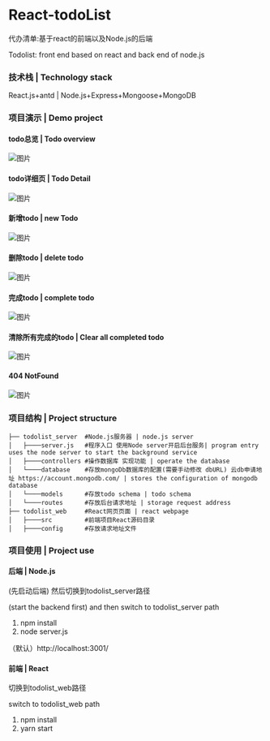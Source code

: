 # React-todoList
代办清单:基于react的前端以及Node.js的后端

Todolist: front end based on react and back end of node.js

### 技术栈 | Technology stack
React.js+antd | Node.js+Express+Mongoose+MongoDB

### 项目演示 | Demo project

#### todo总览 | Todo overview
![图片](https://user-images.githubusercontent.com/52476806/145163074-85867eda-3181-478b-833b-1bfb521737e3.png)

#### todo详细页 | Todo Detail
![图片](https://user-images.githubusercontent.com/52476806/145163351-c04c70ce-3037-4097-8095-a89dc6517665.png)
#### 新增todo | new Todo
![图片](https://user-images.githubusercontent.com/52476806/145163276-de33dbb0-a9b5-4954-b2f1-a95c37f2e913.png)

#### 删除todo | delete todo
![图片](https://user-images.githubusercontent.com/52476806/145163460-dca17fe9-cc11-481e-a054-d7ec27c9a924.png)

#### 完成todo | complete todo
![图片](https://user-images.githubusercontent.com/52476806/145163525-0838de59-321e-4b61-a4d1-0604096bc177.png)

#### 清除所有完成的todo | Clear all completed todo
![图片](https://user-images.githubusercontent.com/52476806/145163564-612ffd4d-ee32-456d-b3b6-1726073a2441.png)

#### 404 NotFound
![图片](https://user-images.githubusercontent.com/52476806/145164882-ba8859a9-9e7e-48bf-8164-e02fb628a92a.png)

### 项目结构 | Project structure

```
├── todolist_server  #Node.js服务器 | node.js server
│   ├────server.js   #程序入口 使用Node server开启后台服务| program entry uses the node server to start the background service
│   ├────controllers #操作数据库 实现功能 | operate the database
│   └────database    #存放mongoDb数据库的配置(需要手动修改 dbURL) 云db申请地址 https://account.mongodb.com/ | stores the configuration of mongodb database
│   └────models      #存放todo schema | todo schema
│   └────routes      #存放后台请求地址 | storage request address
├── todolist_web     #React网页页面 | react webpage
│   ├────src         #前端项目React源码目录 
│   ├────config      #存放请求地址文件
```

### 项目使用 | Project use
#### 后端 | Node.js
(先启动后端) 然后切换到todolist_server路径

(start the backend first) and then switch to todolist_server path
1. npm install
2. node server.js

（默认）http://localhost:3001/

#### 前端 | React
切换到todolist_web路径

switch to todolist_web path
1. npm install
2. yarn start
